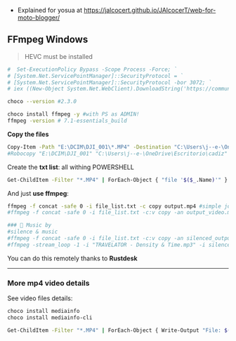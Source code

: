 * Explained for yosua at <https://jalcocert.github.io/JAlcocerT/web-for-moto-blogger/>


## FFmpeg Windows

> HEVC must be installed

```sh
#  Set-ExecutionPolicy Bypass -Scope Process -Force; `
# [System.Net.ServicePointManager]::SecurityProtocol = `
# [System.Net.ServicePointManager]::SecurityProtocol -bor 3072; `
# iex ((New-Object System.Net.WebClient).DownloadString('https://community.chocolatey.org/install.ps1'))

choco --version #2.3.0

choco install ffmpeg -y #with PS as ADMIN!
ffmpeg -version # 7.1-essentials_build
```

**Copy the files**

```sh
Copy-Item -Path "E:\DCIM\DJI_001\*.MP4" -Destination "C:\Users\j--e-\OneDrive\Escritorio\cadiz" -Force
#Robocopy "E:\DCIM\DJI_001" "C:\Users\j--e-\OneDrive\Escritorio\cadiz" *.MP4 /MT:8 /R:3 /W:2 /ETA /TEE /LOG+:copy_log.txt
```

Create the **txt list**: all withing POWERSHELL

```sh
Get-ChildItem -Filter "*.MP4" | ForEach-Object { "file '$($_.Name)'" } | Set-Content file_list.txt
```

And just **use ffmpeg**:

```sh
ffmpeg -f concat -safe 0 -i file_list.txt -c copy output.mp4 #simple join
#ffmpeg -f concat -safe 0 -i file_list.txt -c:v copy -an output_video.mp4 #silenced video

### 🎵 Music by
#silence & music
#ffmpeg -f concat -safe 0 -i file_list.txt -c:v copy -an silenced_output_video.mp4 #silenced video
#ffmpeg -stream_loop -1 -i "TRAVELATOR - Density & Time.mp3" -i silenced_output_video.mp4 -c:v copy -c:a aac -shortest output_with_song.mp 
```

You can do this remotely thanks to **Rustdesk**

---

### More mp4 video details

See video files details:

```sh
choco install mediainfo
choco install mediainfo-cli

Get-ChildItem -Filter "*.MP4" | ForEach-Object { Write-Output "File: $($_.Name)"; mediainfo "$($_.FullName)" | Select-String 'Rotation|Width|Height|Format|Duration'; ffprobe -v error -select_streams v:0 -show_entries stream=width,height,duration,codec_name,r_frame_rate -show_entries stream_tags=rotate "$($_.FullName)" | Select-String "TAG:rotate|width|height|duration|codec_name|r_frame_rate"; Write-Output "-----------------------" }
```